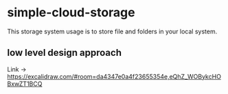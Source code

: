 # simple-cloud-storage
This storage system usage is to store file and folders in your local system.

## low level design approach 
Link -> https://excalidraw.com/#room=da4347e0a4f23655354e,eQhZ_WOBykcHOBxwZT1BCQ
